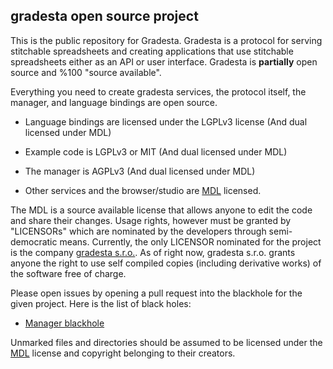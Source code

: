 gradesta open source project
---------------------------------

This is the public repository for Gradesta. Gradesta is a protocol for serving stitchable spreadsheets and creating applications that use stitchable spreadsheets either as an API or user interface. Gradesta is **partially** open source and %100 "source available".

Everything you need to create gradesta services, the protocol itself, the manager, and language bindings are open source.

- Language bindings are licensed under the LGPLv3 license (And dual licensed under MDL)

- Example code is LGPLv3 or MIT (And dual licensed under MDL)

- The manager is AGPLv3 (And dual licensed under MDL)

- Other services and the browser/studio are [MDL](https://github.com/gradesta/gradesta/tree/default/licenses/MDL) licensed.

The MDL is a source available license that allows anyone to edit the code and share their changes. Usage rights, however must be granted by "LICENSORs" which are nominated by the developers through semi-democratic means. Currently, the only LICENSOR nominated for the project is the company [gradesta s.r.o.](gradesta.com). As of right now, gradesta s.r.o. grants anyone the right to use self compiled copies (including derivative works) of the software free of charge.

Please open issues by opening a pull request into the blackhole for the given project. Here is the list of black holes:

- [Manager blackhole](https://github.com/gradesta/gradesta/tree/default/manager/src/blackhole)

Unmarked files and directories should be assumed to be licensed under the [MDL](https://github.com/gradesta/gradesta/tree/default/licenses/MDL) license and copyright belonging to their creators.
